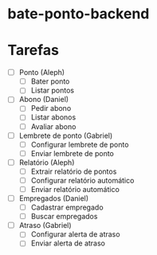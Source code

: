# bate-ponto-backend

# Tarefas

- [ ] Ponto (Aleph)
	- [ ] Bater ponto
	- [ ] Listar pontos
- [ ] Abono (Daniel)
	- [ ] Pedir abono
	- [ ] Listar abonos
	- [ ] Avaliar abono
- [ ] Lembrete de ponto (Gabriel)
	- [ ] Configurar lembrete de ponto
	- [ ] Enviar lembrete de ponto
- [ ] Relatório (Aleph)
	- [ ] Extrair relatório de pontos
	- [ ] Configurar relatório automático
	- [ ] Enviar relatório automático
- [ ] Empregados (Daniel)
	- [ ] Cadastrar empregado
	- [ ] Buscar empregados
- [ ] Atraso (Gabriel)
	- [ ] Configurar alerta de atraso
	- [ ] Enviar alerta de atraso
